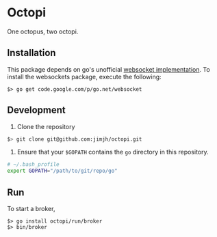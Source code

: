 # Octopi
One octopus, two octopi.

## Installation
This package depends on go's unofficial [websocket implementation][websocket].
To install the websockets package, execute the following:

    $> go get code.google.com/p/go.net/websocket

## Development
1. Clone the repository

  ```bash
  $> git clone git@github.com:jimjh/octopi.git
  ```

1. Ensure that your `$GOPATH` contains the `go` directory in this repository.

  ```sh
  # ~/.bash_profile
  export GOPATH="/path/to/git/repo/go"
  ```

## Run
To start a broker,

    $> go install octopi/run/broker
    $> bin/broker

  [websocket]: http://go.pkgdoc.org/code.google.com/p/go.net/websocket
